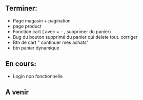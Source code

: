 ## Terminer:
- Page magasin + pagination
- page product
- Fonction cart ( avec + - , supprimer du panier)
- Bug du bouton supprimé du panier qui delete tout. corriger
- Btn de cart " continuer mes achats" 
- btn panier dynamique

## En cours:
- Login non fonctionnelle

## A venir 
